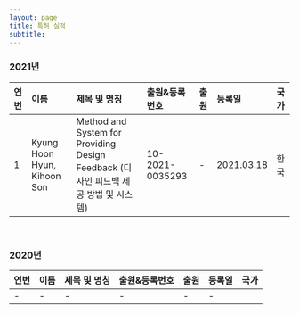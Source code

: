 ```yaml
---
layout: page
title: 특허 실적
subtitle:
---
```


### 2021년

| 연번 | 이름 | 제목 및 명칭 | 출원&등록번호 | 출원 | 등록일 | 국가 |
| :------ |:--- | :--- | :--- | :--- | :--- | :--- |
| 1 | Kyung Hoon Hyun, Kihoon Son | Method and System for Providing Design Feedback (디자인 피드백 제공 방법 및 시스템) | 10-2021-0035293 | - | 2021.03.18 | 한국 |

<br>

### 2020년

| 연번 | 이름 | 제목 및 명칭 | 출원&등록번호 | 출원 | 등록일 | 국가 |
| :------ |:--- | :--- | :--- | :--- | :--- | :--- |
| - | - | - | - | - | - |

<br>
